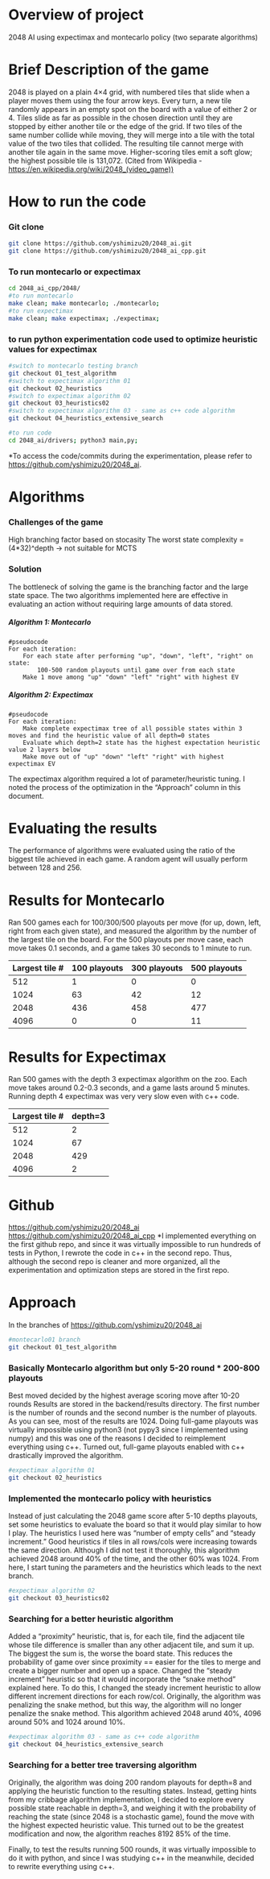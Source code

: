 # Overview of project
2048 AI using expectimax and montecarlo policy (two separate algorithms)

# Brief Description of the game
2048 is played on a plain 4×4 grid, with numbered tiles that slide when a player moves them using the four arrow keys. Every turn, a new tile randomly appears in an empty spot on the board with a value of either 2 or 4. Tiles slide as far as possible in the chosen direction until they are stopped by either another tile or the edge of the grid. If two tiles of the same number collide while moving, they will merge into a tile with the total value of the two tiles that collided. The resulting tile cannot merge with another tile again in the same move. Higher-scoring tiles emit a soft glow; the highest possible tile is 131,072.
(Cited from Wikipedia - https://en.wikipedia.org/wiki/2048_(video_game))

# How to run the code
### Git clone
```bash
git clone https://github.com/yshimizu20/2048_ai.git
git clone https://github.com/yshimizu20/2048_ai_cpp.git
```

### To run montecarlo or expectimax
```bash
cd 2048_ai_cpp/2048/
#to run montecarlo
make clean; make montecarlo; ./montecarlo;
#to run expectimax
make clean; make expectimax; ./expectimax;
```

### to run python experimentation code used to optimize heuristic values for expectimax
```bash
#switch to montecarlo testing branch
git checkout 01_test_algorithm
#switch to expectimax algorithm 01
git checkout 02_heuristics
#switch to expectimax algorithm 02
git checkout 03_heuristics02
#switch to expectimax algorithm 03 - same as c++ code algorithm
git checkout 04_heuristics_extensive_search

#to run code
cd 2048_ai/drivers; python3 main,py;
```

*To access the code/commits during the experimentation, please refer to https://github.com/yshimizu20/2048_ai.


# Algorithms
### Challenges of the game
High branching factor based on stocasity
The worst state complexity = (4*32)^depth -> not suitable for MCTS

### Solution
The bottleneck of solving the game is the branching factor and the large state space.
The two algorithms implemented here are effective in evaluating an action without requiring large amounts of data stored.

##### Algorithm 1: Montecarlo
```
#pseudocode
For each iteration:
    For each state after performing "up", "down", "left", "right" on state:
        100-500 random playouts until game over from each state
    Make 1 move among "up" "down" "left" "right" with highest EV
```

##### Algorithm 2: Expectimax
```
#pseudocode
For each iteration:
    Make complete expectimax tree of all possible states within 3 moves and find the heuristic value of all depth=0 states
    Evaluate which depth=2 state has the highest expectation heuristic value 2 layers below
    Make move out of "up" "down" "left" "right" with highest expectimax EV
```

The expectimax algorithm required a lot of parameter/heuristic tuning. I noted the process of the optimization in the “Approach” column in this document.


# Evaluating the results
The performance of algorithms were evaluated using the ratio of the biggest tile achieved in each game. A random agent will usually perform between 128 and 256.

# Results for Montecarlo
Ran 500 games each for 100/300/500 playouts per move (for up, down, left, right from each given state), and measured the algorithm by the number of the largest tile on the board. For the 500 playouts per move case, each move takes 0.1 seconds, and a game takes 30 seconds to 1 minute to run.

| Largest tile # | 100 playouts | 300 playouts | 500 playouts |
|----------------|--------------|--------------|--------------|
| 512            | 1            | 0            | 0            |
| 1024           | 63           | 42           | 12           |
| 2048           | 436          | 458          | 477          |
| 4096           | 0            | 0            | 11           |



# Results for Expectimax
Ran 500 games with the depth 3 expectimax algorithm on the zoo. Each move takes around 0.2-0.3 seconds, and a game lasts around 5 minutes. Running depth 4 expectimax was very very slow even with c++ code.

| Largest tile # | depth=3      |
|----------------|--------------|
| 512            | 2            |
| 1024           | 67           |
| 2048           | 429          |
| 4096           | 2            |


# Github
https://github.com/yshimizu20/2048_ai
https://github.com/yshimizu20/2048_ai_cpp
*I implemented everything on the first github repo, and since it was virtually impossible to run hundreds of tests in Python, I rewrote the code in c++ in the second repo. Thus, although the second repo is cleaner and more organized, all the experimentation and optimization steps are stored in the first repo.

# Approach
In the branches of https://github.com/yshimizu20/2048_ai

```bash
#montecarlo01 branch
git checkout 01_test_algorithm
```
### Basically Montecarlo algorithm but only 5-20 round * 200-800 playouts
Best moved decided by the highest average scoring move after 10-20 rounds
Results are stored in the backend/results directory. The first number is the number of rounds and the second number is the number of playouts. As you can see, most of the results are 1024.
Doing full-game playouts was virtually impossible using python3 (not pypy3 since I implemented using numpy) and this was one of the reasons I decided to reimplement everything using c++. Turned out, full-game playouts enabled with c++ drastically improved the algorithm.

```bash
#expectimax algorithm 01
git checkout 02_heuristics
```
### Implemented the montecarlo policy with heuristics
Instead of just calculating the 2048 game score after 5-10 depths playouts, set some heuristics to evaluate the board so that it would play similar to how I play.
The heuristics I used here was “number of empty cells” and “steady increment.” Good heuristics if tiles in all rows/cols were increasing towards the same direction.
Although I did not test it thoroughly, this algorithm achieved 2048 around 40% of the time, and the other 60% was 1024.
From here, I start tuning the parameters and the heuristics which leads to the next branch.

```bash
#expectimax algorithm 02
git checkout 03_heuristics02
```
### Searching for a better heuristic algorithm
Added a “proximity” heuristic, that is, for each tile, find the adjacent tile whose tile difference is smaller than any other adjacent tile, and sum it up. The biggest the sum is, the worse the board state. This reduces the probability of game over since proximity == easier for the tiles to merge and create a bigger number and open up a space.
Changed the “steady increment” heuristic so that it would incorporate the “snake method” explained here. To do this, I changed the steady increment heuristic to allow different increment directions for each row/col. Originally, the algorithm was penalizing the snake method, but this way, the algorithm will no longer penalize the snake method.
This algorithm achieved 2048 arund 40%, 4096 around 50% and 1024 around 10%.

```bash
#expectimax algorithm 03 - same as c++ code algorithm
git checkout 04_heuristics_extensive_search
```

### Searching for a better tree traversing algorithm
Originally, the algorithm was doing 200 random playouts for depth=8 and applying the heuristic function to the resulting states. Instead, getting hints from my cribbage algorithm implementation, I decided to explore every possible state reachable in depth=3, and weighing it with the probability of reaching the state (since 2048 is a stochastic game), found the move with the highest expected heuristic value. This turned out to be the greatest modification and now, the algorithm reaches 8192 85% of the time.

Finally, to test the results running 500 rounds, it was virtually impossible to do it with python, and since I was studying c++ in the meanwhile, decided to rewrite everything using c++.
